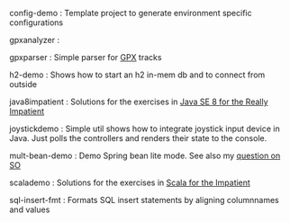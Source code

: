 config-demo
: Template project to generate environment specific configurations 

gpxanalyzer
: 

gpxparser
: Simple parser for [GPX](http://www.topografix.com/gpx.asp) tracks

h2-demo
: Shows how to start an h2 in-mem db and to connect from outside

java8impatient
: Solutions for the exercises in [Java SE 8 for the Really Impatient](https://www.informit.com/store/java-se-8-for-the-really-impatient-9780321927767)

joystickdemo
: Simple util shows how to integrate joystick input device in Java. Just polls the controllers and renders their state to the console.

mult-bean-demo
: Demo Spring bean lite mode. See also my [question on SO](http://stackoverflow.com/questions/26641349/why-does-this-java-based-spring-configuration-create-two-instances-of-a-singleto)

scalademo
: Solutions for the exercises in [Scala for the Impatient](https://www.informit.com/store/scala-for-the-impatient-9780321774095)

sql-insert-fmt
: Formats SQL insert statements by aligning columnnames and values



